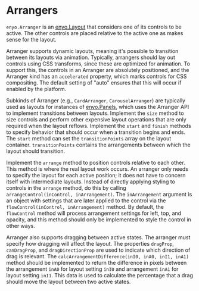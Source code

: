 # Arrangers

`enyo.Arranger` is an <a href="#enyo.Layout">enyo.Layout</a> that considers one
of its controls to be active. The other controls are placed relative to the
active one as makes sense for the layout.

Arranger supports dynamic layouts, meaning it's possible to transition between
its layouts via animation. Typically, arrangers should lay out controls using
CSS transforms, since these are optimized for animation. To support this, the
controls in an Arranger are absolutely positioned, and the Arranger kind has an
`accelerated` property, which marks controls for CSS compositing. The default
setting of "auto" ensures that this will occur if enabled by the platform.

Subkinds of Arranger (e.g., `CardArranger`, `CarouselArranger`) are typically
used as layouts for instances of <a href="#enyo.Panels">enyo.Panels</a>, which
uses the Arranger API to implement transitions between layouts. Implement the
`size` method to size controls and perform other expensive layout operations
that are only required when the layout reflows. Implement the `start` and
`finish` methods to specify behavior that should occur when a transition begins
and ends. The `start` method can set the `transitionPoints` array on the layout
container. `transitionPoints` contains the arrangements between which the layout
should transition.

Implement the `arrange` method to position controls relative to each other. This
method is where the real layout work occurs. An arranger only needs to specify
the layout for each active position; it does not have to concern itself with
intermediate layouts. Instead of directly applying styling to controls in the
`arrange` method, do this by calling `arrangeControl(inControl, inArrangement)`.
The `inArrangement` argument is an object with settings that are later applied
to the control via the `flowControl(inControl, inArrangement)` method. By
default, the `flowControl` method will process arrangement settings	for left,
top, and opacity, and this method should only be implemented to style the
control in other ways.

Arranger also supports dragging between active states. The arranger must specify
how dragging will affect the layout. The properties `dragProp`, `canDragProp`,
and `dragDirectionProp` are used to indicate which direction of drag is
relevant. The `calcArrangementDifference(inI0, inA0, inI1, inA1)` method should
be implemented to return the difference in pixels between the arrangement `inA0`
for layout setting `inI0` and arrangement `inA1` for layout	setting `inI1`. This
data is used to calculate the percentage that a drag should move the layout
between two active states.